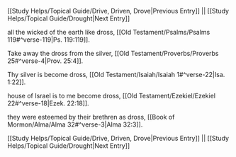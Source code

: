 [[Study Helps/Topical Guide/Drive, Driven, Drove|Previous Entry]]  ||  [[Study Helps/Topical Guide/Drought|Next Entry]]

 all the wicked of the earth like dross, [[Old Testament/Psalms/Psalms 119#^verse-119|Ps. 119:119]].

 Take away the dross from the silver, [[Old Testament/Proverbs/Proverbs 25#^verse-4|Prov. 25:4]].

 Thy silver is become dross, [[Old Testament/Isaiah/Isaiah 1#^verse-22|Isa. 1:22]].

 house of Israel is to me become dross, [[Old Testament/Ezekiel/Ezekiel 22#^verse-18|Ezek. 22:18]].

 they were esteemed by their brethren as dross, [[Book of Mormon/Alma/Alma 32#^verse-3|Alma 32:3]].

[[Study Helps/Topical Guide/Drive, Driven, Drove|Previous Entry]]  ||  [[Study Helps/Topical Guide/Drought|Next Entry]]